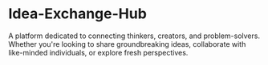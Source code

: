 # Idea-Exchange-Hub
 A platform dedicated to connecting thinkers, creators, and problem-solvers. Whether you're looking to share groundbreaking ideas, collaborate with like-minded individuals, or explore fresh perspectives.
